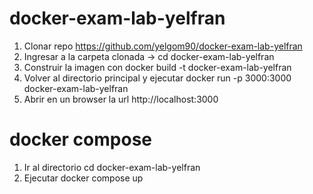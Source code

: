 # docker-exam-lab-yelfran
1. Clonar repo https://github.com/yelgom90/docker-exam-lab-yelfran
2. Ingresar a la carpeta clonada -> cd docker-exam-lab-yelfran
3. Construir la imagen con docker build -t docker-exam-lab-yelfran
4. Volver al directorio principal y ejecutar docker run -p 3000:3000 docker-exam-lab-yelfran
5. Abrir en un browser la url http://localhost:3000

# docker compose
1. Ir al directorio cd docker-exam-lab-yelfran
2. Ejecutar docker compose up
